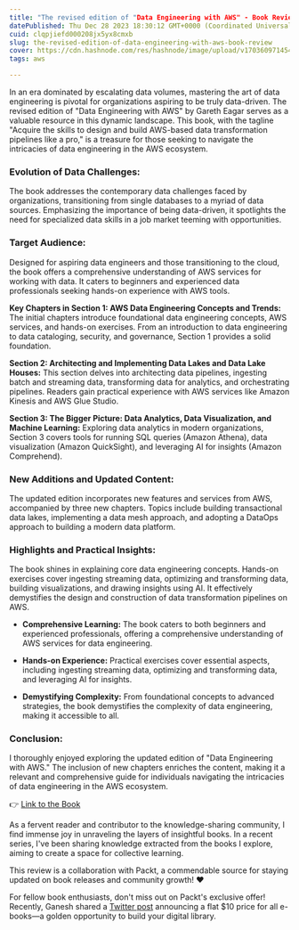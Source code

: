 ```yaml
---
title: "The revised edition of "Data Engineering with AWS" - Book Review"
datePublished: Thu Dec 28 2023 18:30:12 GMT+0000 (Coordinated Universal Time)
cuid: clqpjiefd000208jx5yx8cmxb
slug: the-revised-edition-of-data-engineering-with-aws-book-review
cover: https://cdn.hashnode.com/res/hashnode/image/upload/v1703609714542/c7b3ce6d-8ddb-4747-ab15-82bec8d5409f.png
tags: aws

---
```


In an era dominated by escalating data volumes, mastering the art of data engineering is pivotal for organizations aspiring to be truly data-driven. The revised edition of "Data Engineering with AWS" by Gareth Eagar serves as a valuable resource in this dynamic landscape. This book, with the tagline "Acquire the skills to design and build AWS-based data transformation pipelines like a pro," is a treasure for those seeking to navigate the intricacies of data engineering in the AWS ecosystem.

### **Evolution of Data Challenges:**

  
The book addresses the contemporary data challenges faced by organizations, transitioning from single databases to a myriad of data sources. Emphasizing the importance of being data-driven, it spotlights the need for specialized data skills in a job market teeming with opportunities.

### **Target Audience:**

Designed for aspiring data engineers and those transitioning to the cloud, the book offers a comprehensive understanding of AWS services for working with data. It caters to beginners and experienced data professionals seeking hands-on experience with AWS tools.

**Key Chapters in Section 1: AWS Data Engineering Concepts and Trends:** The initial chapters introduce foundational data engineering concepts, AWS services, and hands-on exercises. From an introduction to data engineering to data cataloging, security, and governance, Section 1 provides a solid foundation.

**Section 2: Architecting and Implementing Data Lakes and Data Lake Houses:** This section delves into architecting data pipelines, ingesting batch and streaming data, transforming data for analytics, and orchestrating pipelines. Readers gain practical experience with AWS services like Amazon Kinesis and AWS Glue Studio.

**Section 3: The Bigger Picture: Data Analytics, Data Visualization, and Machine Learning:** Exploring data analytics in modern organizations, Section 3 covers tools for running SQL queries (Amazon Athena), data visualization (Amazon QuickSight), and leveraging AI for insights (Amazon Comprehend).

### **New Additions and Updated Content:**

  
The updated edition incorporates new features and services from AWS, accompanied by three new chapters. Topics include building transactional data lakes, implementing a data mesh approach, and adopting a DataOps approach to building a modern data platform.

### **Highlights and Practical Insights:**

  
The book shines in explaining core data engineering concepts. Hands-on exercises cover ingesting streaming data, optimizing and transforming data, building visualizations, and drawing insights using AI. It effectively demystifies the design and construction of data transformation pipelines on AWS.  
  

* **Comprehensive Learning:** The book caters to both beginners and experienced professionals, offering a comprehensive understanding of AWS services for data engineering.
    

* **Hands-on Experience:** Practical exercises cover essential aspects, including ingesting streaming data, optimizing and transforming data, and leveraging AI for insights.
    

* **Demystifying Complexity:** From foundational concepts to advanced strategies, the book demystifies the complexity of data engineering, making it accessible to all.
    

### **Conclusion:**

I thoroughly enjoyed exploring the updated edition of "Data Engineering with AWS." The inclusion of new chapters enriches the content, making it a relevant and comprehensive guide for individuals navigating the intricacies of data engineering in the AWS ecosystem.

👉 [Link to the Book](https://www.packtpub.com/product/data-engineering-with-aws-second-edition/9781804614426)

As a fervent reader and contributor to the knowledge-sharing community, I find immense joy in unraveling the layers of insightful books. In a recent series, I've been sharing knowledge extracted from the books I explore, aiming to create a space for collective learning.  

This review is a collaboration with Packt, a commendable source for staying updated on book releases and community growth! ❤️  
  
For fellow book enthusiasts, don't miss out on Packt's exclusive offer! Recently, Ganesh shared a [Twitter post](https://x.com/vattybear/status/1738166533564625206?s=20) announcing a flat $10 price for all e-books—a golden opportunity to build your digital library.